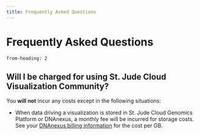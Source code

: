 ```yaml
---
title: Frequently Asked Questions
---
```



# Frequently Asked Questions

```toc
from-heading: 2
```

## Will I be charged for using St. Jude Cloud Visualization Community?

You **will not** incur any costs except in the following situations:

* When data driving a visualization is stored in St. Jude Cloud Genomics Platform or DNAnexus, a monthly fee will be incurred for storage costs. See your [DNAnexus billing information](https://platform.dnanexus.com/profile/settings/billing) for the cost per GB.